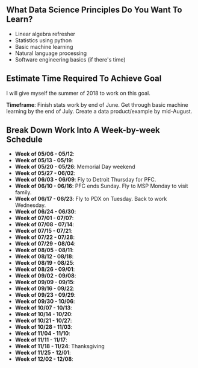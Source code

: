 ## What Data Science Principles Do You Want To Learn?

* Linear algebra refresher
* Statistics using python
* Basic machine learning
* Natural language processing
* Software engineering basics (if there's time)

## Estimate Time Required To Achieve Goal

I will give myself the summer of 2018 to work on this goal.

**Timeframe**: Finish stats work by end of June. Get through basic machine learning by the end of July. Create a data product/example by mid-August.

## Break Down Work Into A Week-by-week Schedule

* **Week of 05/06 - 05/12**:
* **Week of 05/13 - 05/19**:
* **Week of 05/20 - 05/26**: Memorial Day weekend
* **Week of 05/27 - 06/02**:
* **Week of 06/03 - 06/09**: Fly to Detroit Thursday for PFC.
* **Week of 06/10 - 06/16**: PFC ends Sunday. Fly to MSP Monday to visit family.
* **Week of 06/17 - 06/23**: Fly to PDX on Tuesday. Back to work Wednesday.
* **Week of 06/24 - 06/30**:
* **Week of 07/01 - 07/07**:
* **Week of 07/08 - 07/14**:
* **Week of 07/15 - 07/21**:
* **Week of 07/22 - 07/28**:
* **Week of 07/29 - 08/04**:
* **Week of 08/05 - 08/11**:
* **Week of 08/12 - 08/18**:
* **Week of 08/19 - 08/25**:
* **Week of 08/26 - 09/01**:
* **Week of 09/02 - 09/08**:
* **Week of 09/09 - 09/15**:
* **Week of 09/16 - 09/22**:
* **Week of 09/23 - 09/29**:
* **Week of 09/30 - 10/06**:
* **Week of 10/07 - 10/13**:
* **Week of 10/14 - 10/20**:
* **Week of 10/21 - 10/27**:
* **Week of 10/28 - 11/03**:
* **Week of 11/04 - 11/10**:
* **Week of 11/11 - 11/17**:
* **Week of 11/18 - 11/24**: Thanksgiving
* **Week of 11/25 - 12/01**:
* **Week of 12/02 - 12/08**:

[Software Development Skills For Data Scientists]: http://treycausey.com/software_dev_skills.html
[Pandas Plotting Documentation]:http://pandas.pydata.org/pandas-docs/version/0.18.1/visualization.html
